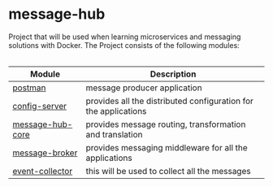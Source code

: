 # message-hub
Project that will be used when learning microservices and messaging solutions with Docker. The Project consists of the following modules:<br><br>


 | Module                                 | Description                                                         |
 |----------------------------------------|---------------------------------------------------------------------|
 | [postman](postman)                     | message producer application                                        |
 | [config-server](config-serverr)        | provides all the distributed configuration for the applications     |
 | [message-hub-core](message-hub-core)   | provides message routing, transformation and translation            |
 | [message-broker](message-broker)       | provides messaging middleware for all the applications              |
 | [event-collector](event-collector)     | this will be used to collect all the messages                       |

